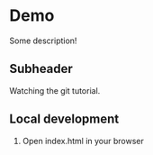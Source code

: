 # Demo

Some description!

## Subheader

Watching the git tutorial.

## Local development

1. Open index.html in your browser
